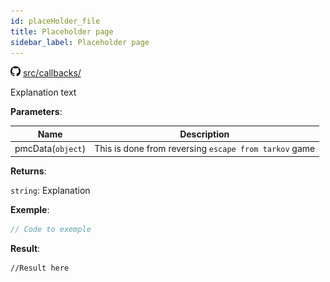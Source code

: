 ```yaml
---
id: placeHolder_file
title: Placeholder page
sidebar_label: Placeholder page
---
```

![](/img/github.png) [src/callbacks/](https://github.com/TrustedSourceLeaks/LeakedServer/blob/master/src/callbacks/)

Explanation text

**Parameters**:

Name  |   Description 
----------- |   -----------
pmcData(`object`)  |   This is done from reversing `escape from tarkov` game


**Returns**:

`string`: Explanation


**Exemple**:
```js
// Code to exemple
```

**Result**:
```
//Result here
```